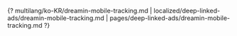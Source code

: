{? multilang/ko-KR/dreamin-mobile-tracking.md | localized/deep-linked-ads/dreamin-mobile-tracking.md | pages/deep-linked-ads/dreamin-mobile-tracking.md ?}
